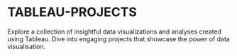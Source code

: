 # TABLEAU-PROJECTS
Explore a collection of insightful data visualizations and analyses created using Tableau. Dive into engaging projects that showcase the power of data visualisation. 
